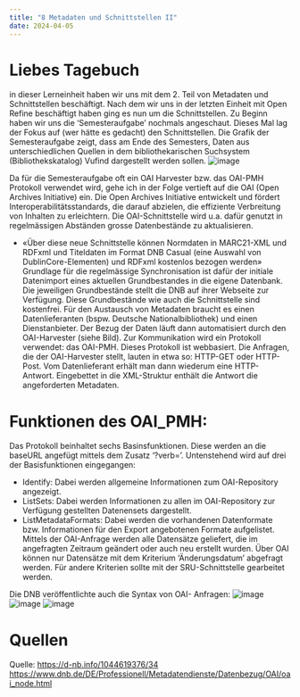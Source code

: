 ```yaml
---
title: "8 Metadaten und Schnittstellen II"
date: 2024-04-05
---
```


# Liebes Tagebuch
in dieser Lerneinheit haben wir uns mit dem 2. Teil von Metadaten und Schnittstellen beschäftigt. Nach dem wir uns in der letzten Einheit mit Open Refine beschäftigt haben ging es nun um die Schnittstellen.
Zu Beginn haben wir uns die ‘Semesteraufgabe’ nochmals angeschaut. Dieses Mal lag der Fokus auf (wer hätte es gedacht) den Schnittstellen. Die Grafik der Semesteraufgabe zeigt, dass am Ende des Semesters, Daten aus unterschiedlichen Quellen in dem bibliothekarischen Suchsystem (Bibliothekskatalog) Vufind dargestellt werden sollen. 
![image](https://github.com/nathaliewic/lerntagebuch/assets/160014832/38f0bdf2-3cc4-4c6d-ad95-b2515a2f664d)

Da für die Semesteraufgabe oft ein OAI Harvester bzw. das OAI-PMH Protokoll verwendet wird, gehe ich in der Folge vertieft auf die OAI (Open Archives Initiative) ein. Die Open Archives Initiative entwickelt und fördert Interoperabilitätsstandards, die darauf abzielen, die effiziente Verbreitung von Inhalten zu erleichtern. Die OAI-Schnittstelle wird u.a. dafür genutzt in regelmässigen Abständen grosse Datenbestände zu aktualisieren. 
- «Über diese neue Schnittstelle können Normdaten in MARC21-XML und RDFxml und Titeldaten im Format DNB Casual (eine Auswahl von DublinCore-Elementen) und RDFxml kostenlos bezogen werden»
Grundlage für die regelmässige Synchronisation ist dafür der initiale Datenimport eines aktuellen Grundbestandes in die eigene Datenbank. Die jeweiligen Grundbestände stellt die DNB auf ihrer Webseite zur Verfügung. Diese Grundbestände wie auch die Schnittstelle sind kostenfrei. 
Für den Austausch von Metadaten braucht es einen Datenlieferanten (bspw. Deutsche Nationalbibliothek) und einen Dienstanbieter. Der Bezug der Daten läuft dann automatisiert durch den OAI-Harvester (siehe Bild). Zur Kommunikation wird ein Protokoll verwendet: das OAI-PMH. Dieses Protokoll ist webbasiert. Die Anfragen, die der OAI-Harvester stellt, lauten in etwa so: HTTP-GET oder HTTP-Post. Vom Datenlieferant erhält man dann wiederum eine HTTP- Antwort. Eingebettet in die XML-Struktur enthält die Antwort die angeforderten Metadaten. 
# Funktionen des OAI_PMH:
Das Protokoll beinhaltet sechs Basinsfunktionen. Diese werden an die baseURL angefügt mittels dem Zusatz ‘?verb=’. Untenstehend wird auf drei der Basisfunktionen eingegangen:
-	Identify: Dabei werden allgemeine Informationen zum OAI-Repository angezeigt.
-	ListSets: Dabei werden Informationen zu allen im OAI-Repository zur Verfügung gestellten Datenensets dargestellt. 
-	ListMetadataFormats: Dabei werden die vorhandenen Datenformate bzw. Informationen für den Export angebotenen Formate aufgelistet. 
Mittels der OAI-Anfrage werden alle Datensätze geliefert, die im angefragten Zeitraum geändert oder auch neu erstellt wurden. Über OAI können nur Datensätze mit dem Kriterium ‘Änderungsdatum’ abgefragt werden. Für andere Kriterien sollte mit der SRU-Schnittstelle gearbeitet werden. 

Die DNB veröffentlichte auch die Syntax von OAI- Anfragen: 
![image](https://github.com/nathaliewic/lerntagebuch/assets/160014832/79e3a5b2-e85b-48ed-8557-585f010b0be7)
![image](https://github.com/nathaliewic/lerntagebuch/assets/160014832/847929b8-c6d5-4e2b-9a12-c7d7b543a11b)
![image](https://github.com/nathaliewic/lerntagebuch/assets/160014832/ef7cafb0-f3da-4a09-9a6b-8813abfa62fe)
# Quellen
Quelle: https://d-nb.info/1044619376/34
https://www.dnb.de/DE/Professionell/Metadatendienste/Datenbezug/OAI/oai_node.html
